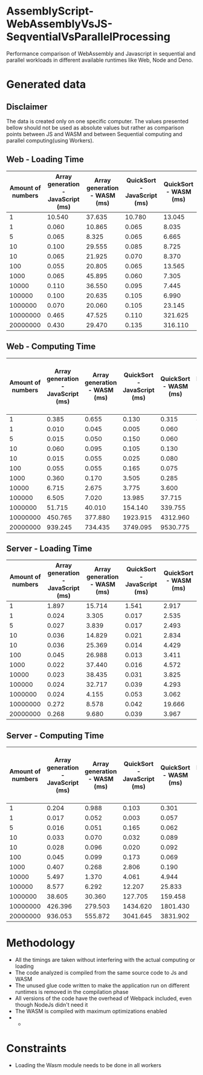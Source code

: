 # AssemblyScript-WebAssemblyVsJS-SeqventialVsParallelProcessing

Performance comparison of WebAssembly and Javascript in sequential and parallel workloads in different available runtimes like Web, Node and Deno.

# Generated data

## Disclaimer

The data is created only on one specific computer. The values presented bellow should not be used as absolute values but rather as comparison points between JS and WASM and between Sequential computing and parallel computing(using Workers).

## Web - Loading Time

| Amount of numbers | Array generation - JavaScript (ms) | Array generation - WASM (ms) | QuickSort - JavaScript (ms) | QuickSort - WASM (ms) |
| ----------------- | ---------------------------------- | ---------------------------- | --------------------------- | --------------------- |
| 1                 | 10.540                             | 37.635                       | 10.780                      | 13.045                |
| 1                 | 0.060                              | 10.865                       | 0.065                       | 8.035                 |
| 5                 | 0.065                              | 8.325                        | 0.065                       | 6.665                 |
| 10                | 0.100                              | 29.555                       | 0.085                       | 8.725                 |
| 10                | 0.065                              | 21.925                       | 0.070                       | 8.370                 |
| 100               | 0.055                              | 20.805                       | 0.065                       | 13.565                |
| 1000              | 0.065                              | 45.895                       | 0.060                       | 7.305                 |
| 10000             | 0.110                              | 36.550                       | 0.095                       | 7.445                 |
| 100000            | 0.100                              | 20.635                       | 0.105                       | 6.990                 |
| 1000000           | 0.070                              | 20.060                       | 0.105                       | 23.145                |
| 10000000          | 0.465                              | 47.525                       | 0.110                       | 321.625               |
| 20000000          | 0.430                              | 29.470                       | 0.135                       | 316.110               |

## Web - Computing Time

| Amount of numbers | Array generation - JavaScript (ms) | Array generation - WASM (ms) | QuickSort - JavaScript (ms) | QuickSort - WASM (ms) | QuickSort Multithreaded - 10 Workers -JavaScript (ms) | QuickSort Multithreaded - 10 Workers - WASM (ms) | QuickSort Multithreaded -15 Workers - JavaScript (ms) | QuickSort Multithreaded - 15 Workers - WASM (ms) | QuickSortMultithreaded - 2 Workers - JavaScript (ms) | QuickSort Multithreaded - 2 Workers - WASM (ms) | QuickSort Multithreaded - 3 Workers - JavaScript (ms) | QuickSort Multithreaded - 3 Workers- WASM (ms) | QuickSort Multithreaded - 5 Workers - JavaScript (ms) | QuickSort Multithreaded- 5 Workers - WASM (ms) | QuickSort Multithreaded - Workers Loaded - 10 Workers - JavaScript(ms) | QuickSort Multithreaded - Workers Loaded - 10 Workers - WASM (ms) | QuickSortMultithreaded - Workers Loaded - 15 Workers - JavaScript (ms) | QuickSort Multithreaded -Workers Loaded - 15 Workers - WASM (ms) | QuickSort Multithreaded - Workers Loaded - 2 Workers- JavaScript (ms) | QuickSort Multithreaded - Workers Loaded - 2 Workers - WASM (ms) | QuickSort Multithreaded - Workers Loaded - 3 Workers - JavaScript (ms) | QuickSortMultithreaded - Workers Loaded - 3 Workers - WASM (ms) | QuickSort Multithreaded - WorkersLoaded - 5 Workers - JavaScript (ms) | QuickSort Multithreaded - Workers Loaded - 5 Workers -WASM (ms) |
| ----------------- | ---------------------------------- | ---------------------------- | --------------------------- | --------------------- | ----------------------------------------------------- | ------------------------------------------------ | ----------------------------------------------------- | ------------------------------------------------ | ---------------------------------------------------- | ----------------------------------------------- | ----------------------------------------------------- | ---------------------------------------------- | ----------------------------------------------------- | ---------------------------------------------- | ---------------------------------------------------------------------- | ----------------------------------------------------------------- | ---------------------------------------------------------------------- | ---------------------------------------------------------------- | --------------------------------------------------------------------- | ---------------------------------------------------------------- | ---------------------------------------------------------------------- | --------------------------------------------------------------- | --------------------------------------------------------------------- | --------------------------------------------------------------- |
| 1                 | 0.385                              | 0.655                        | 0.130                       | 0.315                 | 49.040                                                | 62.250                                           | 43.685                                                | 50.410                                           | 104.405                                              | 48.005                                          | 58.155                                                | 68.435                                         | 39.900                                                | 45.730                                         | 0.435                                                                  | 0.370                                                             | 0.440                                                                  | 0.455                                                            | 0.585                                                                 | 0.375                                                            | 0.450                                                                  | 0430                                                            | 0.465                                                                 | 0.455                                                           |
| 1                 | 0.010                              | 0.045                        | 0.005                       | 0.060                 | 68.105                                                | 51.885                                           | 45.145                                                | 50.265                                           | 42.275                                               | 62.105                                          | 51.390                                                | 49.895                                         | 42.735                                                | 55.690                                         | 0.405                                                                  | 0.440                                                             | 0.570                                                                  | 0.385                                                            | 0.470                                                                 | 0.360                                                            | 0.660                                                                  | 0410                                                            | 0.460                                                                 | 0.405                                                           |
| 5                 | 0.015                              | 0.050                        | 0.150                       | 0.060                 | 97.280                                                | 99.950                                           | 93.085                                                | 117.695                                          | 53.915                                               | 73.800                                          | 55.880                                                | 94.230                                         | 111.960                                               | 122.075                                        | 0.710                                                                  | 0.680                                                             | 0.660                                                                  | 0.685                                                            | 0.760                                                                 | 0.500                                                            | 0.635                                                                  | 0.560                                                           | 0.920                                                                 | 0.590                                                           |
| 10                | 0.060                              | 0.095                        | 0.105                       | 0.130                 | 144.715                                               | 207.255                                          | 156.310                                               | 183.425                                          | 149.340                                              | 79415                                           | 93.005                                                | 102.480                                        | 95.845                                                | 117.260                                        | 1.340                                                                  | 1.115                                                             | 1.205                                                                  | 1.105                                                            | 0.895                                                                 | 0.500                                                            | 0610                                                                   | 0.495                                                           | 0.755                                                                 | 0.705                                                           |
| 10                | 0.015                              | 0.055                        | 0.025                       | 0.080                 | 137.600                                               | 249.915                                          | 180.000                                               | 217.665                                          | 88.055                                               | 74415                                           | 86.560                                                | 100.985                                        | 101.435                                               | 107.100                                        | 1.305                                                                  | 1.095                                                             | 1.015                                                                  | 1.065                                                            | 0.535                                                                 | 0.435                                                            | 0595                                                                   | 0.510                                                           | 0.760                                                                 | 0.650                                                           |
| 100               | 0.055                              | 0.055                        | 0.165                       | 0.075                 | 146.745                                               | 217.845                                          | 244.545                                               | 288.470                                          | 82.540                                               | 93270                                           | 81.865                                                | 101.905                                        | 98.620                                                | 116.985                                        | 1.165                                                                  | 1.255                                                             | 2.935                                                                  | 1.565                                                            | 0.810                                                                 | 0.930                                                            | 0980                                                                   | 0.650                                                           | 0.785                                                                 | 0.755                                                           |
| 1000              | 0.360                              | 0.170                        | 3.505                       | 0.285                 | 169.355                                               | 205.265                                          | 222.365                                               | 274.905                                          | 118.160                                              | 86560                                           | 82.420                                                | 93.990                                         | 102.855                                               | 128.235                                        | 2.015                                                                  | 2.205                                                             | 2.035                                                                  | 2.970                                                            | 2.285                                                                 | 2.135                                                            | 2985                                                                   | 1.055                                                           | 2.540                                                                 | 2.325                                                           |
| 10000             | 6.715                              | 2.675                        | 3.775                       | 3.600                 | 167.670                                               | 188.205                                          | 230.345                                               | 221.955                                          | 100.285                                              | 62.935                                          | 77.810                                                | 91.740                                         | 109.930                                               | 119.650                                        | 10.120                                                                 | 7.080                                                             | 19.295                                                                 | 5.940                                                            | 9.700                                                                 | 6.990                                                            | 6.895                                                                  | 7.115                                                           | 5.790                                                                 | 4.455                                                           |
| 100000            | 6.505                              | 7.020                        | 13.985                      | 37.715                | 208.910                                               | 194.805                                          | 282.170                                               | 237.030                                          | 146.730                                              | 246.455                                         | 138.640                                               | 137.170                                        | 162.560                                               | 146.560                                        | 65.770                                                                 | 45.465                                                            | 61.255                                                                 | 59.025                                                           | 95.885                                                                | 74.315                                                           | 61.760                                                                 | 55.060                                                          | 54.385                                                                | 53.535                                                          |
| 1000000           | 51.715                             | 40.010                       | 154.140                     | 339.755               | 751.890                                               | 734.405                                          | 804.925                                               | 767.660                                          | 818575                                               | 961.380                                         | 762.675                                               | 805.540                                        | 759.285                                               | 712.490                                        | 498.065                                                                | 484.215                                                           | 438.000                                                                | 463.645                                                          | 648.220                                                               | 805.805                                                          | 543.870                                                                | 615.300                                                         | 454.525                                                               | 486.570                                                         |
| 10000000          | 450.765                            | 377.880                      | 1923.915                    | 4312.960              | 6048.490                                              | 6755.200                                         | 6006.035                                              | 6461410                                          | 7908.310                                             | 9929.295                                        | 7303.695                                              | 8612.010                                       | 6133.805                                              | 7618.710                                       | 4737.310                                                               | 4933.175                                                          | 4793.810                                                               | 5037.605                                                         | 7018.970                                                              | 9088.920                                                         | 5292.405                                                               | 6696.380                                                        | 4768.375                                                              | 5138.045                                                        |
| 20000000          | 939.245                            | 734.435                      | 3749.095                    | 9530.775              | 12641.700                                             | 13727.795                                        | 12236.860                                             | 13340.005                                        | 15946.705                                            | 20285.620                                       | 16251.015                                             | 17817.495                                      | 13284.505                                             | 14991.030                                      | 9358.500                                                               | 10035.180                                                         | 9912.455                                                               | 10140.345                                                        | 15007.470                                                             | 18243.915                                                        | 11328.495                                                              | 14090.395                                                       | 9402.095                                                              | 10410.605                                                       |

## Server - Loading Time

| Amount of numbers | Array generation - JavaScript (ms) | Array generation - WASM (ms) | QuickSort - JavaScript (ms) | QuickSort - WASM (ms) |
| ----------------- | ---------------------------------- | ---------------------------- | --------------------------- | --------------------- |
| 1                 | 1.897                              | 15.714                       | 1.541                       | 2.917                 |
| 1                 | 0.024                              | 3.305                        | 0.017                       | 2.535                 |
| 5                 | 0.027                              | 3.839                        | 0.017                       | 2.493                 |
| 10                | 0.036                              | 14.829                       | 0.021                       | 2.834                 |
| 10                | 0.036                              | 25.369                       | 0.014                       | 4.429                 |
| 100               | 0.045                              | 26.988                       | 0.013                       | 3.411                 |
| 1000              | 0.022                              | 37.440                       | 0.016                       | 4.572                 |
| 10000             | 0.023                              | 38.435                       | 0.031                       | 3.825                 |
| 100000            | 0.024                              | 32.717                       | 0.039                       | 4.293                 |
| 1000000           | 0.024                              | 4.155                        | 0.053                       | 3.062                 |
| 10000000          | 0.272                              | 8.578                        | 0.042                       | 19.666                |
| 20000000          | 0.268                              | 9.680                        | 0.039                       | 3.967                 |

## Server - Computing Time

| Amount of numbers | Array generation - JavaScript (ms) | Array generation - WASM (ms) | QuickSort - JavaScript (ms) | QuickSort - WASM (ms) | QuickSort Multithreaded - 10 Workers - JavaScript (ms) | QuickSort Multithreaded - 10 Workers - WASM (ms) | QuickSort Multithreaded - 15 Workers - JavaScript (ms) | QuickSort Multithreaded - 15 Workers - WASM (ms) | QuickSort Multithreaded - 2 Workers - JavaScript (ms) | QuickSort Multithreaded - 2 Workers - WASM (ms) | QuickSort Multithreaded - 3 Workers - JavaScript (ms) | QuickSort Multithreaded - 3 Workers - WASM (ms) | QuickSort Multithreaded - 5 Workers - JavaScript (ms) | QuickSort Multithreaded - 5 Workers - WASM (ms) | QuickSort Multithreaded - Workers Loaded - 10 Workers - JavaScript (ms) | QuickSort Multithreaded - Workers Loaded - 10 Workers - WASM (ms) | QuickSort Multithreaded - Workers Loaded - 15 Workers - JavaScript (ms) | QuickSort Multithreaded - Workers Loaded - 15 Workers - WASM (ms) | QuickSort Multithreaded - Workers Loaded - 2 Workers - JavaScript (ms) | QuickSort Multithreaded - Workers Loaded - 2 Workers - WASM (ms) | QuickSort Multithreaded - Workers Loaded - 3 Workers - JavaScript (ms) | QuickSort Multithreaded - Workers Loaded - 3 Workers - WASM (ms) | QuickSort Multithreaded - Workers Loaded - 5 Workers - JavaScript (ms) | QuickSort Multithreaded - Workers Loaded - 5 Workers - WASM (ms) |
| ----------------- | ---------------------------------- | ---------------------------- | --------------------------- | --------------------- | ------------------------------------------------------ | ------------------------------------------------ | ------------------------------------------------------ | ------------------------------------------------ | ----------------------------------------------------- | ----------------------------------------------- | ----------------------------------------------------- | ----------------------------------------------- | ----------------------------------------------------- | ----------------------------------------------- | ----------------------------------------------------------------------- | ----------------------------------------------------------------- | ----------------------------------------------------------------------- | ----------------------------------------------------------------- | ---------------------------------------------------------------------- | ---------------------------------------------------------------- | ---------------------------------------------------------------------- | ---------------------------------------------------------------- | ---------------------------------------------------------------------- | ---------------------------------------------------------------- |
| 1                 | 0.204                              | 0.988                        | 0.103                       | 0.301                 | 130.139                                                | 131.093                                          | 125.760                                                | 128.550                                          | 161.687                                               | 124.959                                         | 126.601                                               | 126.081                                         | 133.048                                               | 140.138                                         | 1.294                                                                   | 1.361                                                             | 1.282                                                                   | 1.238                                                             | 1.851                                                                  | 1.592                                                            | 1.313                                                                  | 1.297                                                            | 1.341                                                                  | 1.329                                                            |
| 1                 | 0.017                              | 0.052                        | 0.003                       | 0.057                 | 132.440                                                | 134.617                                          | 142.864                                                | 127.057                                          | 126.188                                               | 129.219                                         | 133.611                                               | 129.160                                         | 124.011                                               | 125.625                                         | 1.451                                                                   | 1.303                                                             | 1.286                                                                   | 1.184                                                             | 1.318                                                                  | 1.204                                                            | 1.366                                                                  | 1.271                                                            | 1.394                                                                  | 1.224                                                            |
| 5                 | 0.016                              | 0.051                        | 0.165                       | 0.062                 | 258.573                                                | 185.742                                          | 177.404                                                | 173.503                                          | 148.166                                               | 147.837                                         | 208.077                                               | 171.898                                         | 180.129                                               | 289.028                                         | 1.817                                                                   | 2.080                                                             | 1.593                                                                   | 1.690                                                             | 1.653                                                                  | 1.247                                                            | 1.966                                                                  | 1.541                                                            | 1.634                                                                  | 3.508                                                            |
| 10                | 0.033                              | 0.070                        | 0.032                       | 0.089                 | 263.617                                                | 256.946                                          | 257.272                                                | 257.339                                          | 135.351                                               | 143.360                                         | 145.108                                               | 153.904                                         | 176.736                                               | 169.124                                         | 1.914                                                                   | 1.939                                                             | 1.889                                                                   | 1.949                                                             | 1.470                                                                  | 1.315                                                            | 1.477                                                                  | 1.560                                                            | 1.740                                                                  | 1.663                                                            |
| 10                | 0.028                              | 0.096                        | 0.020                       | 0.092                 | 270.615                                                | 269.872                                          | 379.118                                                | 300.865                                          | 137.541                                               | 138.921                                         | 146.798                                               | 148.167                                         | 172.803                                               | 189.344                                         | 2.437                                                                   | 13.035                                                            | 2.685                                                                   | 1.883                                                             | 1.345                                                                  | 1.292                                                            | 1.448                                                                  | 1.444                                                            | 1.644                                                                  | 1.527                                                            |
| 100               | 0.045                              | 0.099                        | 0.173                       | 0.069                 | 269.762                                                | 258.724                                          | 355.974                                                | 364.621                                          | 149.192                                               | 142.022                                         | 164.081                                               | 155.409                                         | 188.734                                               | 189.076                                         | 2.204                                                                   | 1.931                                                             | 2.340                                                                   | 2.015                                                             | 1.471                                                                  | 1.653                                                            | 2.271                                                                  | 1.723                                                            | 2.137                                                                  | 1.882                                                            |
| 1000              | 0.407                              | 0.268                        | 2.806                       | 0.190                 | 245.180                                                | 245.229                                          | 360.578                                                | 366.651                                          | 133.770                                               | 136.959                                         | 135.865                                               | 151.689                                         | 162.244                                               | 168.847                                         | 2.234                                                                   | 4.342                                                             | 5.590                                                                   | 2.557                                                             | 2.805                                                                  | 1.757                                                            | 1.650                                                                  | 3.013                                                            | 1.916                                                                  | 1.946                                                            |
| 10000             | 5.497                              | 1.370                        | 4.061                       | 4.944                 | 232.647                                                | 248.970                                          | 343.657                                                | 369.985                                          | 143.919                                               | 147.327                                         | 152.877                                               | 144.949                                         | 162.803                                               | 164.075                                         | 12.940                                                                  | 7.126                                                             | 8.804                                                                   | 9.162                                                             | 6.573                                                                  | 7.012                                                            | 5.361                                                                  | 5.852                                                            | 6.212                                                                  | 6.353                                                            |
| 100000            | 8.577                              | 6.292                        | 12.207                      | 25.833                | 247.211                                                | 248.623                                          | 360.618                                                | 359.337                                          | 187.191                                               | 181.491                                         | 182.234                                               | 181.978                                         | 199.788                                               | 200.842                                         | 48.636                                                                  | 43.956                                                            | 47.794                                                                  | 45.979                                                            | 63.971                                                                 | 67.600                                                           | 54.213                                                                 | 48.493                                                           | 48.193                                                                 | 49.491                                                           |
| 1000000           | 38.605                             | 30.360                       | 127.705                     | 159.458               | 562.999                                                | 533.422                                          | 573.839                                                | 621.726                                          | 643.954                                               | 638.414                                         | 544.545                                               | 553.458                                         | 511.567                                               | 630.872                                         | 385.920                                                                 | 377.386                                                           | 378.746                                                                 | 386.130                                                           | 587.002                                                                | 594.235                                                          | 473.927                                                                | 464.672                                                          | 369.168                                                                | 380.581                                                          |
| 10000000          | 426.396                            | 279.503                      | 1434.620                    | 1801.430              | 3887.723                                               | 3899.086                                         | 3979.098                                               | 4168.212                                         | 6696.733                                              | 6553.044                                        | 4731.162                                              | 4798.405                                        | 4198.529                                              | 3869.211                                        | 3873.141                                                                | 4013.326                                                          | 3922.114                                                                | 3740.145                                                          | 6439.529                                                               | 6487.329                                                         | 4802.179                                                               | 4851.848                                                         | 4119.786                                                               | 3847.464                                                         |
| 20000000          | 936.053                            | 555.872                      | 3041.645                    | 3831.902              | 8518.026                                               | 8998.820                                         | 8913.640                                               | 8644.447                                         | 12693.280                                             | 15182.425                                       | 10926.712                                             | 11238.635                                       | 9105.667                                              | 9382.167                                        | 8399.818                                                                | 8691.340                                                          | 8662.347                                                                | 8105.311                                                          | 12336.879                                                              | 13969.178                                                        | 10894.942                                                              | 10450.538                                                        | 9206.344                                                               | 8977.881                                                         |


# Methodology

- All the timings are taken without interfering with the actual computing or loading
- The code analyzed is compiled from the same source code to Js and WASM
- The unused glue code written to make the application run on different runtimes is removed in the compilation phase 
- All versions of the code have the overhead of Webpack included, even though NodeJs didn't need it
- The WASM is compiled with maximum optimizations enabled
- + 

# Constraints

-   Loading the Wasm module needs to be done in all workers
